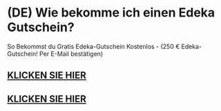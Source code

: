 # (DE) Wie bekomme ich einen Edeka Gutschein?
So Bekommst du Gratis Edeka-Gutschein Kostenlos - (250 € Edeka-Gutschein! Per E-Mail bestätigen)

## [KLICKEN SIE HIER](https://edeka-gutschein.netlify.app/)

## [KLICKEN SIE HIER](https://edeka-gutschein.netlify.app/)
